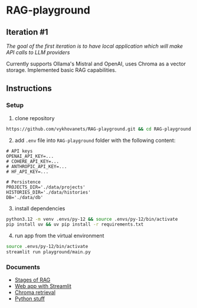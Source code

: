 # RAG-playground

## Iteration #1

_The goal of the first iteration is to have local application which will make API calls to LLM providers_

Currently supports Ollama's Mistral and OpenAI, uses Chroma as a vector storage. Implemented basic RAG capabilities.

## Instructions

### Setup

1. clone repository

```bash
https://github.com/vykhovanets/RAG-playground.git && cd RAG-playground
```

2. add `.env` file into `RAG-playground` folder with the following content:

```
# API keys
OPENAI_API_KEY=...
# COHERE_API_KEY=...
# ANTHROPIC_API_KEY=...
# HF_API_KEY=...

# Persistence
PROJECTS_DIR='./data/projects'
HISTORIES_DIR='./data/histories'
DB='./data/db'
```

3. install dependencies

```bash
python3.12 -m venv .envs/py-12 && source .envs/py-12/bin/activate
pip install uv && uv pip install -r requirements.txt
```

4. run app from the virtual environment

```bash
source .envs/py-12/bin/activate
streamlit run playground/main.py
```

### Documents

- [Stages of RAG](docs/00-stages-of-rag.md)
- [Web app with Streamlit](docs/01-streamlit.md)
- [Chroma retrieval](docs/02-choma-parctises.md)
- [Python stuff](docs/03-python-stuff.md)
